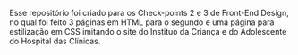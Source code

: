 Esse repositório foi criado para os Check-points 2 e 3 de Front-End Design, no qual foi feito 3 páginas em HTML para o segundo
e uma página para estilização em CSS imitando o site do Instituo da Criança e do Adolescente do Hospital das Clínicas.